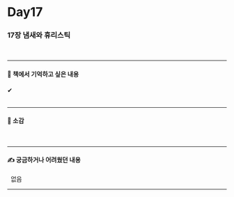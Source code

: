 # Day17

### 17장 냄새와 휴리스틱
<br/>

---

#### 📖 책에서 기억하고 싶은 내용 
✔ 
</br></br>



---

#### 📖 소감 


&nbsp; 

---

#### ✍ 궁금하거나 어려웠던 내용
&nbsp; 없음


---

